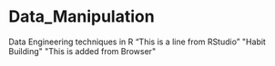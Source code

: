 # Data_Manipulation
Data Engineering techniques in R
“This is a line from RStudio”
"Habit Building"
"This is added from Browser"
